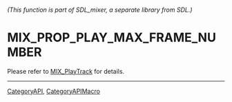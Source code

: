 ###### (This function is part of SDL_mixer, a separate library from SDL.)
# MIX_PROP_PLAY_MAX_FRAME_NUMBER

Please refer to [MIX_PlayTrack](MIX_PlayTrack) for details.

----
[CategoryAPI](CategoryAPI), [CategoryAPIMacro](CategoryAPIMacro)

